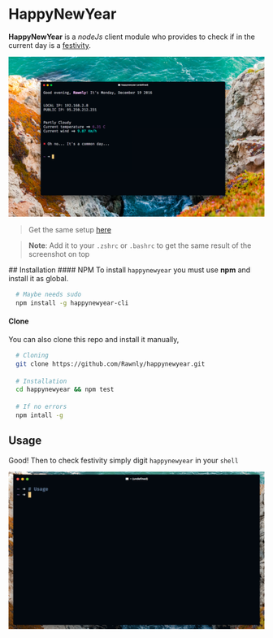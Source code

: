 # HappyNewYear

**HappyNewYear** is a *nodeJs* client module who provides to check if in the current day is a [festivity](https://github.com/Rawnly/festivities.json).

![static_image](img/static.png)

> Get the same setup  [here](https://github.com/Rawnly/dot-files)

> **Note**: Add it to your `.zshrc` or `.bashrc` to get the same result of the screenshot on top

## Installation
#### NPM
To install `happynewyear` you must use **npm** and install it as global.

```bash
  # Maybe needs sudo
  npm install -g happynewyear-cli
```
#### Clone
You can also clone this repo and install it manually,
```bash
  # Cloning
  git clone https://github.com/Rawnly/happynewyear.git

  # Installation
  cd happynewyear && npm test

  # If no errors
  npm intall -g
```

## Usage
Good! Then to check festivity simply digit `happynewyear` in your `shell`

![animated_image](img/animated3.gif)
